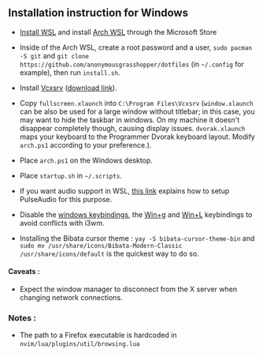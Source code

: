 ## Installation instruction for Windows
-  [Install WSL](https://learn.microsoft.com/en-us/windows/wsl/install) and install [Arch WSL](https://apps.microsoft.com/detail/9mznmnksm73x?hl=en-us&gl=US) through the Microsoft Store
- Inside of the Arch WSL, create a root password and a user, `sudo pacman -S git` and `git clone https://github.com/anonymousgrasshopper/dotfiles` (in `~/.config` for example), then run `install.sh`.

- Install [Vcxsrv](https://vcxsrv.com/) ([download link](https://vcxsrv.com/wp-content/uploads/2024/09/vcxsrv-64.1.17.2.0.installer.zip)).

- Copy `fullscreen.xlaunch` into `C:\Program Files\Vcxsrv` (`window.xlaunch` can be also be used for a large window without titlebar; in this case, you may want to hide the taskbar in windows. On my machine it doesn't disappear completely though, causing display issues. `dvorak.xlaunch` maps your keyboard to the Programmer Dvorak keyboard layout. Modify `arch.ps1` according to your preference.).
- Place `arch.ps1` on the Windows desktop.
- Place `startup.sh` in `~/.scripts`.

- If you want audio support in WSL, [this link](https://www.reddit.com/r/bashonubuntuonwindows/comments/hrn1lz/wsl_sound_through_pulseaudio_solved/) explains how to setup PulseAudio for this purpose.

- Disable the [windows keybindings](https://www.top-password.com/blog/disable-windows-key-shortcuts-hotkeys-in-windows-10/), the [Win+g](https://stackoverflow.com/questions/51502871/how-to-block-wing-keyboard-event) and [Win+L](https://superuser.com/questions/1059511/how-to-disable-winl-in-windows-10) keybindings to avoid conflicts with i3wm.

- Installing the Bibata cursor theme : `yay -S bibata-cursor-theme-bin` and `sudo mv /usr/share/icons/Bibata-Modern-Classic /usr/share/icons/default` is the quickest way to do so.

#### Caveats :
- Expect the window manager to disconnect from the X server when changing network connections.

### Notes :
- The path to a Firefox executable is hardcoded in `nvim/lua/plugins/util/browsing.lua`
